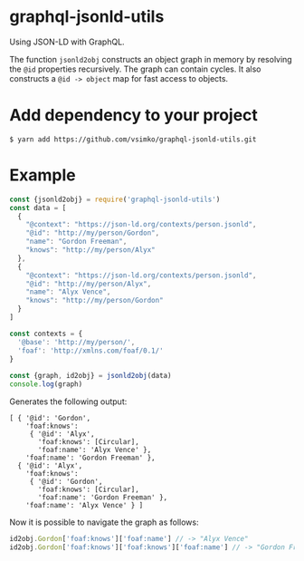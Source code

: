 # graphql-jsonld-utils
Using JSON-LD with GraphQL.

The function `jsonld2obj` constructs an object graph in memory by resolving the `@id` properties recursively.
The graph can contain cycles. It also constructs a `@id -> object` map for fast access to objects.

# Add dependency to your project
```console
$ yarn add https://github.com/vsimko/graphql-jsonld-utils.git
```

# Example
```js
const {jsonld2obj} = require('graphql-jsonld-utils')
const data = [
  {
    "@context": "https://json-ld.org/contexts/person.jsonld",
    "@id": "http://my/person/Gordon",
    "name": "Gordon Freeman",
    "knows": "http://my/person/Alyx"
  },
  {
    "@context": "https://json-ld.org/contexts/person.jsonld",
    "@id": "http://my/person/Alyx",
    "name": "Alyx Vence",
    "knows": "http://my/person/Gordon"
  }
]

const contexts = {
  '@base': 'http://my/person/',
  'foaf': 'http://xmlns.com/foaf/0.1/'
}
    
const {graph, id2obj} = jsonld2obj(data)
console.log(graph)
```

Generates the following output:
```
[ { '@id': 'Gordon',
    'foaf:knows':
     { '@id': 'Alyx',
       'foaf:knows': [Circular],
       'foaf:name': 'Alyx Vence' },
    'foaf:name': 'Gordon Freeman' },
  { '@id': 'Alyx',
    'foaf:knows':
     { '@id': 'Gordon',
       'foaf:knows': [Circular],
       'foaf:name': 'Gordon Freeman' },
    'foaf:name': 'Alyx Vence' } ]
```

Now it is possible to navigate the graph as follows:
```js
id2obj.Gordon['foaf:knows']['foaf:name'] // -> "Alyx Vence"
id2obj.Gordon['foaf:knows']['foaf:knows']['foaf:name'] // -> "Gordon Freeman"
```
